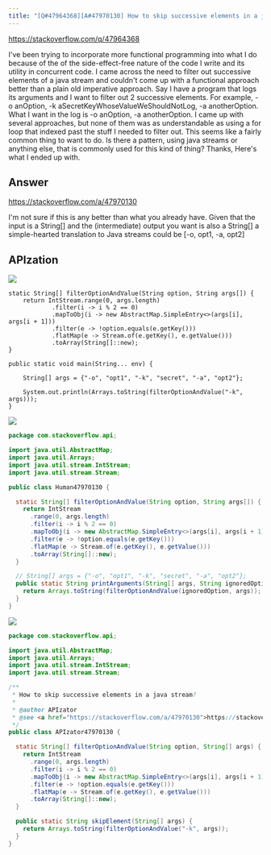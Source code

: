 ```yaml
---
title: "[Q#47964368][A#47970130] How to skip successive elements in a java stream?"
---
```


https://stackoverflow.com/q/47964368

I&#x27;ve been trying to incorporate more functional programming into what I do because of the of the side-effect-free nature of the code I write and its utility in concurrent code.  I came across the need to filter out successive elements of a java stream and couldn&#x27;t come up with a functional approach better than a plain old imperative approach.  Say I have a program that logs its arguments and I want to filter out 2 successive elements.  For example, -o anOption, -k aSecretKeyWhoseValueWeShouldNotLog, -a anotherOption.  What I want in the log is -o anOption, -a anotherOption.
I came up with several approaches, but none of them was as understandable as using a for loop that indexed past the stuff I needed to filter out.
This seems like a fairly common thing to want to do.  Is there a pattern, using java streams or anything else, that is commonly used for this kind of thing?
Thanks,
Here&#x27;s what I ended up with.

## Answer

https://stackoverflow.com/a/47970130

I&#x27;m not sure if this is any better than what you already have. Given that the input is a String[] and the (intermediate) output you want is also a String[] a simple-hearted translation to Java streams could be
[-o, opt1, -a, opt2]

## APIzation

<div class="code-3columns-row">

<div class="code-3columns-column">

<div><img src="/stackoverflow.png" /></div>

```plain
static String[] filterOptionAndValue(String option, String args[]) {
    return IntStream.range(0, args.length)
            .filter(i -> i % 2 == 0)
            .mapToObj(i -> new AbstractMap.SimpleEntry<>(args[i], args[i + 1]))
            .filter(e -> !option.equals(e.getKey()))
            .flatMap(e -> Stream.of(e.getKey(), e.getValue()))
            .toArray(String[]::new);
}

public static void main(String... env) {

    String[] args = {"-o", "opt1", "-k", "secret", "-a", "opt2"};

    System.out.println(Arrays.toString(filterOptionAndValue("-k", args)));
}
```

</div>

<div class="code-3columns-column">

<div><img src="/human.png" /></div>

```java
package com.stackoverflow.api;

import java.util.AbstractMap;
import java.util.Arrays;
import java.util.stream.IntStream;
import java.util.stream.Stream;

public class Human47970130 {

  static String[] filterOptionAndValue(String option, String args[]) {
    return IntStream
      .range(0, args.length)
      .filter(i -> i % 2 == 0)
      .mapToObj(i -> new AbstractMap.SimpleEntry<>(args[i], args[i + 1]))
      .filter(e -> !option.equals(e.getKey()))
      .flatMap(e -> Stream.of(e.getKey(), e.getValue()))
      .toArray(String[]::new);
  }

  // String[] args = {"-o", "opt1", "-k", "secret", "-a", "opt2"};
  public static String printArguments(String[] args, String ignoredOption) {
    return Arrays.toString(filterOptionAndValue(ignoredOption, args));
  }
}

```

</div>

<div class="code-3columns-column">

<div><img src="/apizator.png" /></div>

```java
package com.stackoverflow.api;

import java.util.AbstractMap;
import java.util.Arrays;
import java.util.stream.IntStream;
import java.util.stream.Stream;

/**
 * How to skip successive elements in a java stream?
 *
 * @author APIzator
 * @see <a href="https://stackoverflow.com/a/47970130">https://stackoverflow.com/a/47970130</a>
 */
public class APIzator47970130 {

  static String[] filterOptionAndValue(String option, String[] args) {
    return IntStream
      .range(0, args.length)
      .filter(i -> i % 2 == 0)
      .mapToObj(i -> new AbstractMap.SimpleEntry<>(args[i], args[i + 1]))
      .filter(e -> !option.equals(e.getKey()))
      .flatMap(e -> Stream.of(e.getKey(), e.getValue()))
      .toArray(String[]::new);
  }

  public static String skipElement(String[] args) {
    return Arrays.toString(filterOptionAndValue("-k", args));
  }
}

```

</div>

</div>